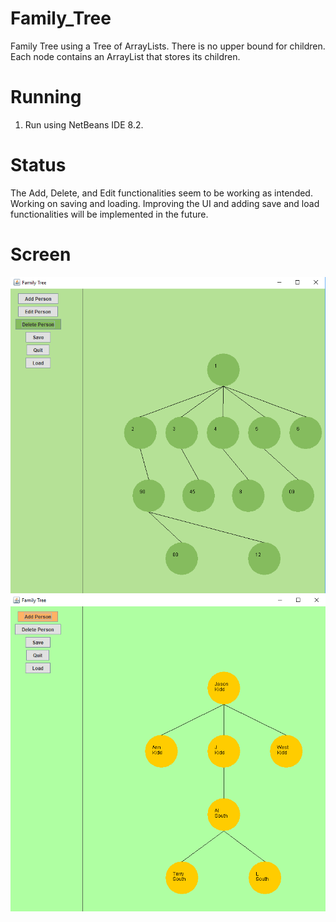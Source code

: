 # Family_Tree
Family Tree using a Tree of ArrayLists. There is no upper bound for children. Each node contains an ArrayList that stores its children. 

# Running
1. Run using NetBeans IDE 8.2.

# Status
The Add, Delete, and Edit functionalities seem to be working as intended. Working on saving and loading. Improving the UI and adding save and load functionalities will be implemented in the future. 

# Screen
![alt text](tree2.png "Sample family tree 2")
![alt text](tree.png "Sample family tree ")

